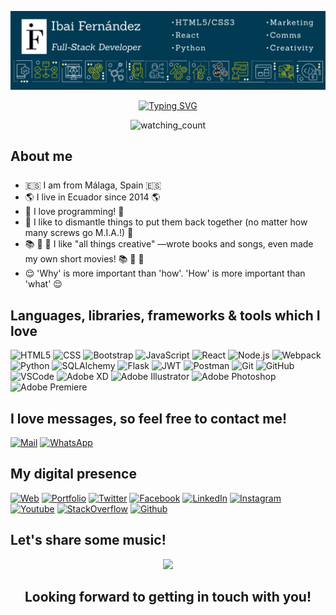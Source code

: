 ![Ibai Fernández - Full-Stack Developer](./img/profile-pics/Banner-LinkedIn-IF.jpg)

<div align="center">
    <a href="https://git.io/typing-svg">
        <img src="https://readme-typing-svg.demolab.com?font=Sanchez&weight=800&pause=1000&size=36&color=042D5E&width=590&height=100&lines=%F0%9F%91%8B+Hi%2C+I'm+Ibai+Fernandez+%F0%9F%91%8B" alt="Typing SVG" />
    </a>
    <p align="center">
        <img src="https://komarev.com/ghpvc/?username=ibaifernandez&color=103B53&label=Viewers+so+far" alt="watching_count" />
    </p>
</div>

<h2 style="margin-bottom:25px;">About me</h2>

<div align="center"><code><Hello, World! 🌎 I am Ibai Fernández, passionate about programming! 💻 /></code></div>

-   🇪🇸 I am from Málaga, Spain 🇪🇸
-   🌎 I live in Ecuador since 2014 🌎
-   🥰 I love programming! 🥰
-   🤩 I like to dismantle things to put them back together (no matter how many screws go M.I.A.!) 🤩
-   📚 🎸 🎥 I like "all things creative" —wrote books and songs, even made my own short movies! 📚 🎸 🎥
-   :relieved: 'Why' is more important than 'how'. 'How' is more important than 'what' :relieved:

## Languages, libraries, frameworks & tools which I love

![HTML5](https://img.shields.io/badge/_-HTML5-3489AA?style=for-the-badge&logo=HTML5&logoColor=white&labelColor=101010)
![CSS](https://img.shields.io/badge/_-CSS3-3489AA?style=for-the-badge&logo=CSS3&logoColor=white&labelColor=101010)
![Bootstrap](https://img.shields.io/badge/_-Bootstrap-3489AA?style=for-the-badge&logo=Bootstrap&logoColor=white&labelColor=101010)
![JavaScript](https://img.shields.io/badge/_-JavaScript-3489AA?style=for-the-badge&logo=JavaScript&logoColor=white&labelColor=101010)
![React](https://img.shields.io/badge/_-React-3489AA?style=for-the-badge&logo=React&logoColor=white&labelColor=101010)
![Node.js](https://img.shields.io/badge/_-Node.js-3489AA?style=for-the-badge&logo=Node.js&logoColor=white&labelColor=101010)
![Webpack](https://img.shields.io/badge/_-Webpack-3489AA?style=for-the-badge&logo=Webpack&logoColor=white&labelColor=101010)
![Python](https://img.shields.io/badge/_-Python-3489AA?style=for-the-badge&logo=python&logoColor=white&labelColor=101010)
![SQLAlchemy](https://img.shields.io/badge/_-SQLAlchemy-3489AA?style=for-the-badge&logo=python&logoColor=white&labelColor=101010)
![Flask](https://img.shields.io/badge/_-Flask-3489AA?style=for-the-badge&logo=flask&logoColor=white&labelColor=101010)
![JWT](https://img.shields.io/badge/_-JSON_Web_Token-3489AA?style=for-the-badge&logo=JSONWebTokens&logoColor=white&labelColor=101010)
![Postman](https://img.shields.io/badge/_-Postman-3489AA?style=for-the-badge&logo=postman&logoColor=white&labelColor=101010)
![Git](https://img.shields.io/badge/_-Git-3489AA?style=for-the-badge&logo=git&logoColor=white&labelColor=101010)
![GitHub](https://img.shields.io/badge/_-GitHub-3489AA?style=for-the-badge&logo=github&logoColor=white&labelColor=101010)
![VSCode](https://img.shields.io/badge/_-VSCode-3489AA?style=for-the-badge&logo=visualstudiocode&logoColor=white&labelColor=101010)
![Adobe XD](https://img.shields.io/badge/_-Adobe_XD-3489AA?style=for-the-badge&logo=adobexd&logoColor=white&labelColor=101010)
![Adobe Illustrator](https://img.shields.io/badge/_-Illustrator-3489AA?style=for-the-badge&logo=adobeillustrator&logoColor=white&labelColor=101010)
![Adobe Photoshop](https://img.shields.io/badge/_-Photoshop-3489AA?style=for-the-badge&logo=adobephotoshop&logoColor=white&labelColor=101010)
![Adobe Premiere](https://img.shields.io/badge/_-Premiere_Pro-3489AA?style=for-the-badge&logo=adobepremierepro&logoColor=white&labelColor=101010)

## I love messages, so feel free to contact me!

[![Mail](https://img.shields.io/badge/_-Mail_Me-3489AA?style=for-the-badge&logo=minutemailer&logoColor=white&labelColor=101010)](mailto:info@ibaifernandez.com)
[![WhatsApp](https://img.shields.io/badge/_-WhatsApp_Me-25D366?style=for-the-badge&logo=whatsapp&logoColor=white&labelColor=101010)](https://wa.me/+593984038732)

## My digital presence

[![Web](https://img.shields.io/badge/_-My_Website-3489AA?style=for-the-badge&logo=wordpress&logoColor=white&labelColor=101010)](https://ibaifernandez.com)
[![Portfolio](https://img.shields.io/badge/_-My_Portfolio-103B53?style=for-the-badge&logo=html5&logoColor=white&labelColor=101010)](https://portfolio.ibaifernandez.com/)
[![Twitter](https://img.shields.io/badge/_-ibaifernandezec-1DA1F2?style=for-the-badge&logo=twitter&logoColor=white&labelColor=101010)](https://twitter.com/IbaiFernandezEC)
[![Facebook](https://img.shields.io/badge/_-ibaifernandezec-4267B2?style=for-the-badge&logo=facebook&logoColor=white&labelColor=101010)](https://facebook.com/ibaiFernandezEC)
[![LinkedIn](https://img.shields.io/badge/_-ibaifernandez-0077B5?style=for-the-badge&logo=linkedin&logoColor=white&labelColor=101010)](linkedin.com/in/ibaifernandez)
[![Instagram](https://img.shields.io/badge/_-ibaifernandezec-405DE6?style=for-the-badge&logo=instagram&logoColor=white&labelColor=101010)](https://instagram.com/ibaiFernandezEC)
[![Youtube](https://img.shields.io/badge/_-The_IF_Show-C4302B?style=for-the-badge&logo=Youtube&logoColor=white&labelColor=101010)](https://youtube.com/@The-IF-Show)
[![StackOverflow](https://img.shields.io/badge/_-ibai--fern%C3%A1ndez-C4302B?style=for-the-badge&logo=stackoverflow&logoColor=white&labelColor=101010)](https://stackoverflow.com/users/20425982/ibai-fern%C3%A1ndez)
[![Github](https://img.shields.io/badge/_-ibaifernandez-333?style=for-the-badge&logo=github&logoColor=white&labelColor=101010)](https://stackoverflow.com/users/20425982/ibai-fern%C3%A1ndez)

## Let's share some music!

<div align="center">
    <img src="https://spotify-github-profile.vercel.app/api/view?uid=ibai600&cover_image=true&theme=default&show_offline=false&background_color=042D5E&interchange=true&bar_color=53b14f&bar_color_cover=false" />
</div>

<div align="center">
<h2>Looking forward to getting in touch with you!</h2></div>
